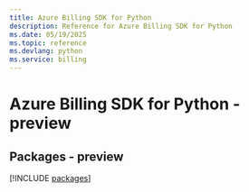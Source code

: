 ```yaml
---
title: Azure Billing SDK for Python
description: Reference for Azure Billing SDK for Python
ms.date: 05/19/2025
ms.topic: reference
ms.devlang: python
ms.service: billing
---
```

# Azure Billing SDK for Python - preview
## Packages - preview
[!INCLUDE [packages](billing-index.md)]